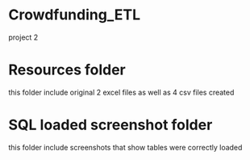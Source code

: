 # Crowdfunding_ETL
project 2 

# Resources folder
this folder include original 2 excel files as well as 4 csv files created    

# SQL loaded screenshot folder
this folder include screenshots that show tables were correctly loaded 